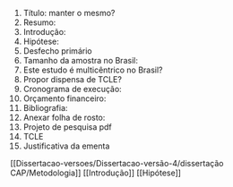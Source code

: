 1. Título: manter o mesmo?
2. Resumo:
3. Introdução:
4. Hipótese:
5. Desfecho primário
6. Tamanho da amostra no Brasil:
7. Este estudo é multicêntrico no Brasil?
8. Propor dispensa de TCLE?
9. Cronograma de execução:
10. Orçamento financeiro:
11. Bibliografia:
12. Anexar folha de rosto:
13. Projeto de pesquisa pdf
14. TCLE
15. Justificativa da ementa

[[Dissertacao-versoes/Dissertacao-versão-4/dissertação CAP/Metodologia]]
[[Introdução]]
[[Hipótese]]
